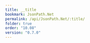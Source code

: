```yaml
---
title: __title
bookmark: JsonPath.Net
permalink: /api/JsonPath.Net/:title/
folder: true
order: "10.08"
version: "0.7.0"
---
```

